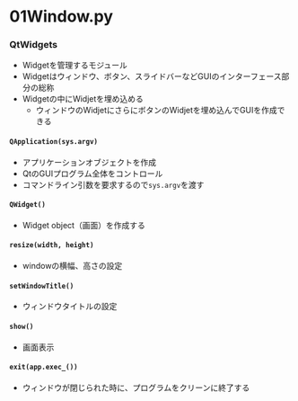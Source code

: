 # 01Window.py

### QtWidgets
- Widgetを管理するモジュール
- Widgetはウィンドウ、ボタン、スライドバーなどGUIのインターフェース部分の総称
- Widgetの中にWidjetを埋め込める
    - ウィンドウのWidjetにさらにボタンのWidjetを埋め込んでGUIを作成できる

#### `QApplication(sys.argv)`
- アプリケーションオブジェクトを作成
- QtのGUIプログラム全体をコントロール
- コマンドライン引数を要求するので`sys.argv`を渡す

#### `QWidget()`
- Widget object（画面）を作成する

#### `resize(width, height)`
- windowの横幅、高さの設定

#### `setWindowTitle()`
- ウィンドウタイトルの設定

#### `show()`
- 画面表示

#### `exit(app.exec_())`
- ウィンドウが閉じられた時に、プログラムをクリーンに終了する
